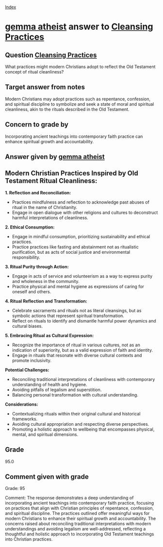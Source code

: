 
[Index](../../index.md)
# [gemma atheist](../../answering_models/gemma_atheist.md) answer to [Cleansing Practices](../../questions/Cleansing_Practices.md)

## Question [Cleansing Practices](../../questions/Cleansing_Practices.md)
What practices might modern Christians adopt to reflect the Old Testament concept of ritual cleanliness?

## Target answer from notes
Modern Christians may adopt practices such as repentance, confession, and spiritual discipline to symbolize and seek a state of moral and spiritual cleanliness, akin to the rituals described in the Old Testament.

## Concern to grade by
Incorporating ancient teachings into contemporary faith practice can enhance spiritual growth and accountability.

## Answer given by [gemma atheist](../../answering_models/gemma_atheist.md)
## Modern Christian Practices Inspired by Old Testament Ritual Cleanliness:

**1. Reflection and Reconciliation:**

* Practices mindfulness and reflection to acknowledge past abuses of ritual in the name of Christianity.
* Engage in open dialogue with other religions and cultures to deconstruct harmful interpretations of cleanliness.


**2. Ethical Consumption:**

* Engage in mindful consumption, prioritizing sustainability and ethical practices.
* Practice practices like fasting and abstainment not as ritualistic purification, but as acts of social justice and environmental responsibility.


**3. Ritual Purity through Action:**

* Engage in acts of service and volunteerism as a way to express purity and wholeness in the community.
* Practice physical and mental hygiene as expressions of caring for oneself and others.


**4. Ritual Reflection and Transformation:**

* Celebrate sacraments and rituals not as literal cleansings, but as symbolic actions that represent spiritual transformation.
* Reflect on rituals to identify and dismantle harmful power dynamics and cultural biases.


**5. Embracing Ritual as Cultural Expression:**

* Recognize the importance of ritual in various cultures, not as an indication of superiority, but as a valid expression of faith and identity.
* Engage in rituals that resonate with diverse cultural contexts and promote inclusivity.


**Potential Challenges:**

* Reconciling traditional interpretations of cleanliness with contemporary understanding of health and hygiene.
* Avoiding pitfalls of legalism and superstition.
* Balancing personal transformation with cultural understanding.


**Considerations:**

* Contextualizing rituals within their original cultural and historical frameworks.
* Avoiding cultural appropriation and respecting diverse perspectives.
* Promoting a holistic approach to wellbeing that encompasses physical, mental, and spiritual dimensions.

## Grade
95.0

## Comment given with grade
Grade: 95

Comment: The response demonstrates a deep understanding of incorporating ancient teachings into contemporary faith practice, focusing on practices that align with Christian principles of repentance, confession, and spiritual discipline. The practices outlined offer meaningful ways for modern Christians to enhance their spiritual growth and accountability. The concerns raised about reconciling traditional interpretations with modern understandings and avoiding legalism are well-addressed, reflecting a thoughtful and holistic approach to incorporating Old Testament teachings into Christian practices.
